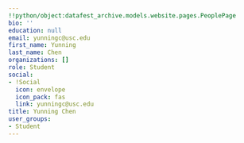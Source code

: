 ```yaml
---
!!python/object:datafest_archive.models.website.pages.PeoplePage
bio: ''
education: null
email: yunningc@usc.edu
first_name: Yunning
last_name: Chen
organizations: []
role: Student
social:
- !Social
  icon: envelope
  icon_pack: fas
  link: yunningc@usc.edu
title: Yunning Chen
user_groups:
- Student
---
```


    